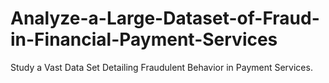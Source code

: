 # Analyze-a-Large-Dataset-of-Fraud-in-Financial-Payment-Services
Study a Vast Data Set Detailing Fraudulent Behavior in Payment Services.
